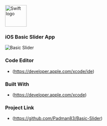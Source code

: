 <img src="https://swift.org/assets/images/swift.svg" alt="Swift logo" height="70" >

### iOS Basic Slider App

![Basic Slider](https://user-images.githubusercontent.com/45048950/72086589-1ddb7080-3342-11ea-929f-cf755ea7fa70.gif)

### Code Editor

* (https://developer.apple.com/xcode/ide)

### Built With

* (https://developer.apple.com/xcode)

### Project Link

* (https://github.com/Padman83/Basic-Slider)
